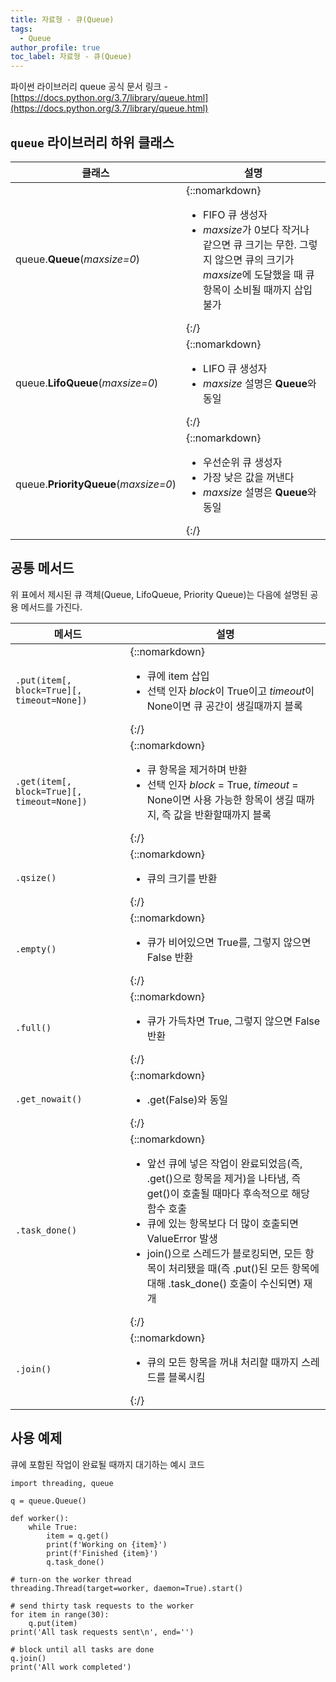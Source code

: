 ```yaml
---
title: 자료형 - 큐(Queue)
tags:
  - Queue
author_profile: true
toc_label: 자료형 - 큐(Queue)
---
```


파이썬 라이브러리 queue 공식 문서 링크 - [https://docs.python.org/3.7/library/queue.html](https://docs.python.org/3.7/library/queue.html)

## `queue` 라이브러리 하위 클래스

클래스 | 설명
-- | --
queue.**Queue**(*maxsize=0*) | {::nomarkdown}<ul><li>FIFO 큐 생성자</li><li><i>maxsize</i>가 0보다 작거나 같으면 큐 크기는 무한. 그렇지 않으면 큐의 크기가 <i>maxsize</i>에 도달했을 때 큐 항목이 소비될 때까지 삽입 불가</li></ul>{:/}
queue.**LifoQueue**(*maxsize=0*) | {::nomarkdown}<ul><li>LIFO 큐 생성자</li><li><i>maxsize</i> 설명은 <b>Queue</b>와 동일</li></ul>{:/}
queue.**PriorityQueue**(*maxsize=0*) | {::nomarkdown}<ul><li>우선순위 큐 생성자</li><li>가장 낮은 값을 꺼낸다</li><li><i>maxsize</i> 설명은 <b>Queue</b>와 동일</li></ul>{:/}

## 공통 메서드
위 표에서 제시된 큐 객체(Queue, LifoQueue, Priority Queue)는 다음에 설명된 공용 메서드를 가진다.

메서드 | 설명
-- | --
`.put(item[, block=True][, timeout=None])` | {::nomarkdown}<ul><li>큐에 item 삽입</li><li>선택 인자 <i>block</i>이 <c>True</c>이고 <i>timeout</i>이 <c>None</c>이면 큐 공간이 생길때까지 블록</li></ul>{:/}
`.get(item[, block=True][, timeout=None])` | {::nomarkdown}<ul><li>큐 항목을 제거하며 반환</li><li>선택 인자 <i>block</i> = <c>True</c>, <i>timeout</i> = <c>None</c>이면 사용 가능한 항목이 생길 때까지, 즉 값을 반환할때까지 블록</li></ul>{:/}
`.qsize()` | {::nomarkdown}<ul><li>큐의 크기를 반환</li></ul>{:/}
`.empty()` | {::nomarkdown}<ul><li>큐가 비어있으면 <c>True</c>를, 그렇지 않으면 <c>False</c> 반환</li></ul>{:/}
`.full()` | {::nomarkdown}<ul><li>큐가 가득차면 <c>True</c>, 그렇지 않으면 <c>False</c> 반환</li></ul>{:/}
`.get_nowait()` | {::nomarkdown}<ul><li><c>.get(False)</c>와 동일</li></ul>{:/}
`.task_done()` | {::nomarkdown}<ul><li>앞선 큐에 넣은 작업이 완료되었음(즉, <c>.get()</c>으로 항목을 제거)을 나타냄, 즉 <c>get()</c>이 호출될 때마다 후속적으로 해당 함수 호출</li><li>큐에 있는 항목보다 더 많이 호출되면 <c>ValueError</c> 발생</li><li>join()으로 스레드가 블로킹되면, 모든 항목이 처리됐을 때(즉 <c>.put()</c>된 모든 항목에 대해 <c>.task_done()</c> 호출이 수신되면) 재개</li></ul>{:/}
`.join()` | {::nomarkdown}<ul><li>큐의 모든 항목을 꺼내 처리할 때까지 스레드를 블록시킴</li></ul>{:/}

## 사용 예제
<p class=short>큐에 포함된 작업이 완료될 때까지 대기하는 예시 코드</p>

```python::lineons
import threading, queue

q = queue.Queue()

def worker():
    while True:
        item = q.get()
        print(f'Working on {item}')
        print(f'Finished {item}')
        q.task_done()

# turn-on the worker thread
threading.Thread(target=worker, daemon=True).start()

# send thirty task requests to the worker
for item in range(30):
    q.put(item)
print('All task requests sent\n', end='')

# block until all tasks are done
q.join()
print('All work completed')
```
